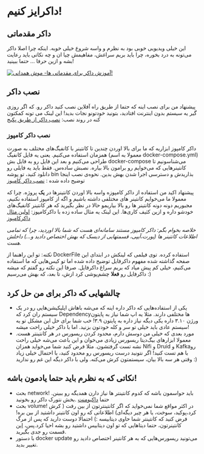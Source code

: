 # داکرایز کنیم!

## داکر مقدماتی
این خیلی ویدیویی خوبی بود به نظرم و واسه شروع خیلی خوبه. اینکه چرا اصلا داکر می‌تونه به درد بخوره، چرا باید بریم سراغش، مفاهیمش چیا ان و چه نکاتی باید رعایت بشه و ازین حرفا ...
حتما ببینید!

[![آموزش داکر برای مقدماتی ها- موش همدانی!](https://img.youtube.com/vi/pTFZFxd4hOI/0.jpg)](https://www.youtube.com/watch?v=pTFZFxd4hOI)

## نصب داکر
پیشنهاد من برای نصب اینه که حتما از طریق راه آفلاین نصب کنید داکر رو. که اگر روزی گیر یه سیستم بدون اینترنت افتادید، بتونید خودتونو نجات بدید! 
این لینک می تونه کمکتون کنه در روند نصب:
[نصب داکر از طریق پکیج](https://docs.docker.com/engine/install/ubuntu/#install-from-a-package)
### نصب داکر کامپوز
داکر کامپوز ابزاریه که ما برای بالا اوردن چندین تا کانتینر با کانفیگ‌های مختلف به صورت همزمان استفاده می‌کنیم. یعنی یه فایل کانفیگ (معمولا به اسم docker-compose.yml) طراحی می‌کنیم و بعد این فایل رو به فایل بش docker-compose می‌شناسونیم تا کانتینر‌هایی که می‌خوایم رو برامون بالا بیاره.
نصبش ساده‌س. فقط باید یه فایلی رو دانلود کنید، تو پوشه bin بذاریدش و دسترسی اجرا شدن بهش بدین.
نحوه‌ی نصب اینجا توضیح داده شده :
[نصب داکر کامپوز](https://docs.docker.com/compose/install/#install-compose)


پیشنهاد اکید من استفاده از داکر کامپوزه واسه بالا اوردن کانتینر‌ها در **یک** پروژه. چرا که معمولا ما می‌خوایم کانتینر های مختلفی داشته باشیم و اگه از کامپوز استفاده نکنیم، مجبوریم دونه دونه کانتینر ها رو بالا بیاریمو حالا در نظر بگیرید که هر کانتینر کانفیگ‌های خودشو داره و ازین کثیف کاری‌ها. 
این لینک یه مثال ساده زده با داکر‌کامپوز:
[اولین مثال داکرکامپوز](https://docs.docker.com/compose/gettingstarted/)


*خلاصه بخوام بگم: داکر کامپوز مستند سامانه‌ای هست که شما بالا اوردید، چرا که تمامی اطلاعات کانتینر ها (پورت،آیپی، قسمتهایی از دیسک که بهش اختصاص دادید و...) داخلش هست.*

*نکته*: تو این راهنما از DockerFile استفاده کرده. توی فیلمی که لینکش در ابتدای این صفحه گذاشته شده مفهوم داکرفایل توضیح داده شده اما تو کیس‌هایی که ما استفاده می‌کنیم، خیلی کم پیش میاد که بریم سراغ داکرفایل. صرفا این نکته رو گفتم که میشه داکرفایل رو **فعلا** چشم‌پوشی کرد ازش، تا بعد، که بهش می‌رسیم :)


## چالشهایی که داکر برای من حل کرد
- یکی از استفاده‌هایی که داکر داره اینه که می‌شه باهاش اپلیکیشن‌هایی رو در یک سیستم ران کرد که Dependency‌ها مختلفی دارند. مثلا یه اپ شما نیاز به پایتون ورژن ۳.۱۰ داره  یکی دیگه نیاز داره به پایتون ۳.۹! خب شما برای حل این مشکل تو یه سیستم عادی باید خیلی تو سر و کله خودتون بزنید. اما با داکر خیلی راحت میشه!
- مورد بعدی که خیلی من دوسش دارم، محدود کردن ریسورس در هر کانتینتر هست. معمولا ابزار‌های بیگ‌دیتا ریسورس زیادی می‌خوان و این باعث می‌شه خیلی راحت نشه تست گرفتشون. مثلا فرض کنید شما می‌خواید همزان Nifi و Druid و Kafka‌رو با هم تست کنید! اگر نتونید درست ریسورس رو محدود کنید، با احتمال خیلی زیاد وقتی هر سه بالا بیان، سیستمتون کرش می‌کنه. ولی با داکر دیگه این غم رو ندارید :)

## نکاتی که به نظرم باید حتما یادمون باشه!
- بحث network! باید حواسمون باشه که کدوم کانتینتر ها نیاز دارن همدیگه رو ببینن. حتما [داکیومنت](https://docs.docker.com/network/) .بخش نتورک داکر رو بخونید
- بحث volume! در اکثر مواقع شما نمی‌خواید که اگر کانتینترتون از بین رفت ( کرش کرد،پوکید، سوخت، یا هر چیر دیگه‌ای) اطلاعاتی که رو اون کانتینر داشتید از بین بره! فرض کنید که کانتینتر شما حاوی دیتابیسه :) احتمالا دوست دارید که پس از مرگ کانتینرتون، حتما دیتاهایی که تو اون دیتابیس داشتید رو بشه احیا کرد.پس، [این](https://docs.docker.com/storage/volumes/) قسمت رو جدی بگیرید.
- با دستور docker update می‌تونید ریسورس‌هایی که به هر کانتینر اختصاص دادید رو تغییر بدید.
